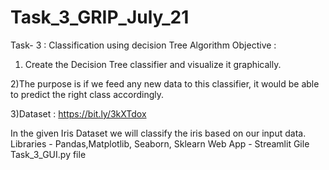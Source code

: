 # Task_3_GRIP_July_21

Task- 3 : Classification using decision Tree Algorithm
Objective :

1) Create the Decision Tree classifier and visualize it graphically.

2)The purpose is if we feed any new data to this classifier, it would be able to predict the right class accordingly.

3)Dataset : https://bit.ly/3kXTdox


In the given Iris Dataset we will classify the iris based on our input data.
Libraries - Pandas,Matplotlib, Seaborn, Sklearn
Web App - Streamlit Gile Task_3_GUI.py file 
